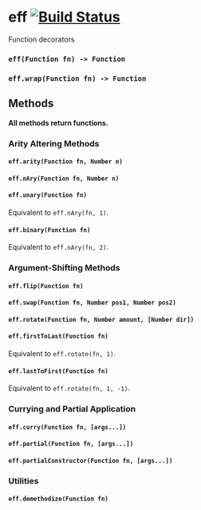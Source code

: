 # eff [![Build Status](https://travis-ci.org/nickb1080/eff.svg?branch=master)](https://travis-ci.org/nickb1080/eff)

Function decorators

### `eff(Function fn) -> Function`

### `eff.wrap(Function fn) -> Function`

## Methods
**All methods return functions.**

### Arity Altering Methods
#### `eff.arity(Function fn, Number n)`

#### `eff.nAry(Function fn, Number n)`

#### `eff.unary(Function fn)`
Equivalent to `eff.nAry(fn, 1)`.

#### `eff.binary(Function fn)`
Equivalent to `eff.nAry(fn, 2)`.

### Argument-Shifting Methods
#### `eff.flip(Function fn)`

#### `eff.swap(Function fn, Number pos1, Number pos2)`

#### `eff.rotate(Function fn, Number amount, [Number dir])`

#### `eff.firstToLast(Function fn)`
Equivalent to `eff.rotate(fn, 1)`.

#### `eff.lastToFirst(Function fn)`
Equivalent to `eff.rotate(fn, 1, -1)`.

### Currying and Partial Application
#### `eff.curry(Function fn, [args...])`

#### `eff.partial(Function fn, [args...])`

#### `eff.partialConstructor(Function fn, [args...])`

### Utilities
#### `eff.demethodize(Function fn)`